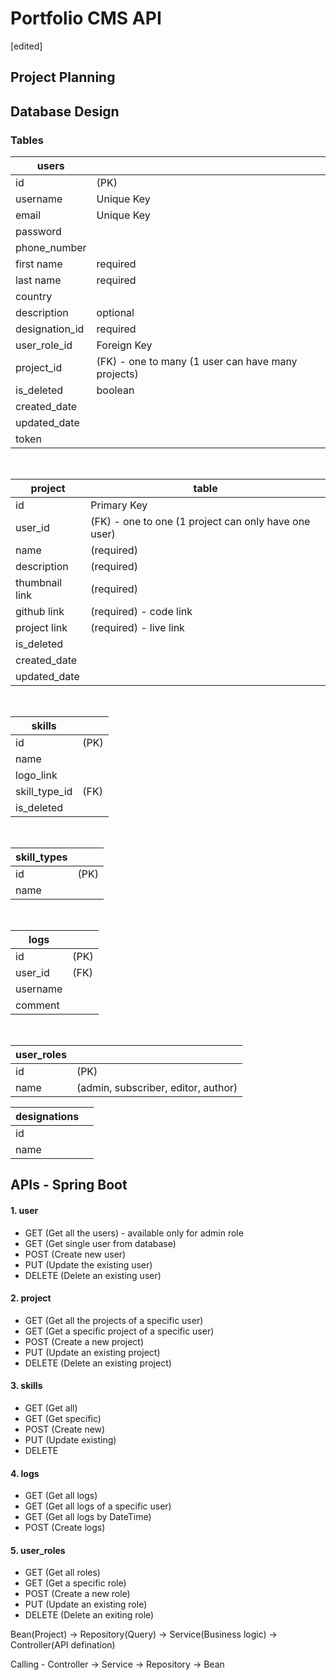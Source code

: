 
# Portfolio CMS API 

[edited]

## Project Planning

## Database Design
### Tables
| users ||
|-|-|
|id | (PK) |
| username | Unique Key |
| email | Unique Key |
| password 
| phone_number
| first name | required |
| last name	| required |
| country
| description | optional |
| designation_id | required |
| user_role_id | Foreign Key |
| project_id | (FK) - one to many (1 user can have many projects) 
| is_deleted	| boolean |
| created_date
| updated_date
| token
<br>

| project |	table |
|-|-|
| id | Primary Key |
|user_id |	(FK) - one to one (1 project can only have one user)
|name	|	(required)
|description | (required)
|thumbnail link | (required)
|github link | (required) - code link
|project link | (required) - live link
|is_deleted	
|created_date
|updated_date
<br>

|skills||
|-|-|
|id |		(PK)
|name|
|logo_link|
|skill_type_id | (FK)
|is_deleted |
<br>

|skill_types||
|-|-|
|id	|	(PK)
|name|
<br>

|logs||
|-|-|
|id 	|	(PK)
|user_id |	(FK)
|username|
|comment|
<br>

|user_roles||
|-|-|
|id 	|	(PK)
|name |		(admin, subscriber, editor, author)

|designations||
|-|-|
|id|
|name|

## APIs - Spring Boot
#### 1. user
- GET    	(Get all the users) - available only for admin role
- GET    	(Get single user from database)
- POST   	(Create new user)
- PUT    	(Update the existing user)
- DELETE 	(Delete an existing user)
#### 2. project
- GET    	(Get all the projects of a specific user)
- GET    	(Get a specific project of a specific user)
- POST   	(Create a new project)
- PUT    	(Update an existing project)
- DELETE 	(Delete an existing project)
#### 3. skills
- GET		(Get all)
- GET		(Get specific)
- POST		(Create new)
- PUT		(Update existing)
- DELETE
#### 4. logs
- GET		(Get all logs)
- GET		(Get all logs of a specific user)
- GET		(Get all logs by DateTime)
- POST		(Create logs)
#### 5. user_roles
- GET		(Get all roles)
- GET		(Get a specific role)
- POST 		(Create a new role)
- PUT		(Update an existing role)
- DELETE 	(Delete an exiting role)

Bean(Project) -> Repository(Query) -> Service(Business logic) -> Controller(API defination)

Calling -
Controller -> Service -> Repository -> Bean